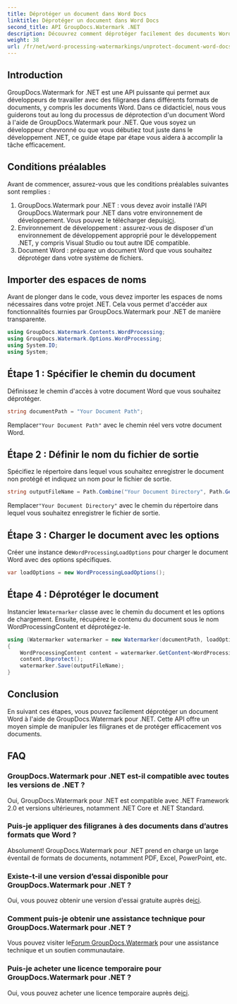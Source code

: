 ```yaml
---
title: Déprotéger un document dans Word Docs
linktitle: Déprotéger un document dans Word Docs
second_title: API GroupDocs.Watermark .NET
description: Découvrez comment déprotéger facilement des documents Word à l'aide de GroupDocs.Watermark pour .NET. Suivez notre guide étape par étape.
weight: 38
url: /fr/net/word-processing-watermarkings/unprotect-document-word-docs/
---
```

## Introduction
GroupDocs.Watermark for .NET est une API puissante qui permet aux développeurs de travailler avec des filigranes dans différents formats de documents, y compris les documents Word. Dans ce didacticiel, nous vous guiderons tout au long du processus de déprotection d'un document Word à l'aide de GroupDocs.Watermark pour .NET. Que vous soyez un développeur chevronné ou que vous débutiez tout juste dans le développement .NET, ce guide étape par étape vous aidera à accomplir la tâche efficacement.
## Conditions préalables
Avant de commencer, assurez-vous que les conditions préalables suivantes sont remplies :
1.  GroupDocs.Watermark pour .NET : vous devez avoir installé l'API GroupDocs.Watermark pour .NET dans votre environnement de développement. Vous pouvez le télécharger depuis[ici](https://releases.groupdocs.com/Watermark/net/).
2. Environnement de développement : assurez-vous de disposer d'un environnement de développement approprié pour le développement .NET, y compris Visual Studio ou tout autre IDE compatible.
3. Document Word : préparez un document Word que vous souhaitez déprotéger dans votre système de fichiers.

## Importer des espaces de noms
Avant de plonger dans le code, vous devez importer les espaces de noms nécessaires dans votre projet .NET. Cela vous permet d'accéder aux fonctionnalités fournies par GroupDocs.Watermark pour .NET de manière transparente.
```csharp
using GroupDocs.Watermark.Contents.WordProcessing;
using GroupDocs.Watermark.Options.WordProcessing;
using System.IO;
using System;
```
## Étape 1 : Spécifier le chemin du document
Définissez le chemin d'accès à votre document Word que vous souhaitez déprotéger.
```csharp
string documentPath = "Your Document Path";
```
 Remplacer`"Your Document Path"` avec le chemin réel vers votre document Word.
## Étape 2 : Définir le nom du fichier de sortie
Spécifiez le répertoire dans lequel vous souhaitez enregistrer le document non protégé et indiquez un nom pour le fichier de sortie.
```csharp
string outputFileName = Path.Combine("Your Document Directory", Path.GetFileName(documentPath));
```
 Remplacer`"Your Document Directory"` avec le chemin du répertoire dans lequel vous souhaitez enregistrer le fichier de sortie.
## Étape 3 : Charger le document avec les options
 Créer une instance de`WordProcessingLoadOptions` pour charger le document Word avec des options spécifiques.
```csharp
var loadOptions = new WordProcessingLoadOptions();
```
## Étape 4 : Déprotéger le document
 Instancier le`Watermarker` classe avec le chemin du document et les options de chargement. Ensuite, récupérez le contenu du document sous le nom WordProcessingContent et déprotégez-le.
```csharp
using (Watermarker watermarker = new Watermarker(documentPath, loadOptions))
{
    WordProcessingContent content = watermarker.GetContent<WordProcessingContent>();
    content.Unprotect();
    watermarker.Save(outputFileName);
}
```

## Conclusion
En suivant ces étapes, vous pouvez facilement déprotéger un document Word à l'aide de GroupDocs.Watermark pour .NET. Cette API offre un moyen simple de manipuler les filigranes et de protéger efficacement vos documents.
## FAQ
### GroupDocs.Watermark pour .NET est-il compatible avec toutes les versions de .NET ?
Oui, GroupDocs.Watermark pour .NET est compatible avec .NET Framework 2.0 et versions ultérieures, notamment .NET Core et .NET Standard.
### Puis-je appliquer des filigranes à des documents dans d’autres formats que Word ?
Absolument! GroupDocs.Watermark pour .NET prend en charge un large éventail de formats de documents, notamment PDF, Excel, PowerPoint, etc.
### Existe-t-il une version d’essai disponible pour GroupDocs.Watermark pour .NET ?
 Oui, vous pouvez obtenir une version d'essai gratuite auprès de[ici](https://releases.groupdocs.com/).
### Comment puis-je obtenir une assistance technique pour GroupDocs.Watermark pour .NET ?
 Vous pouvez visiter le[Forum GroupDocs.Watermark](https://forum.groupdocs.com/c/watermark/19) pour une assistance technique et un soutien communautaire.
### Puis-je acheter une licence temporaire pour GroupDocs.Watermark pour .NET ?
 Oui, vous pouvez acheter une licence temporaire auprès de[ici](https://purchase.groupdocs.com/temporary-license/).